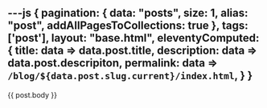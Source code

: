 ---js
{
    pagination: {
        data: "posts", 
        size: 1, 
        alias: "post",
        addAllPagesToCollections: true
    },
    tags: ['post'],
    layout: "base.html",
    eleventyComputed: {
        title: data => data.post.title,
        description: data => data.post.descripiton,
        permalink: data => `/blog/${data.post.slug.current}/index.html`, 
    }
}
---

{{ post.body }}
